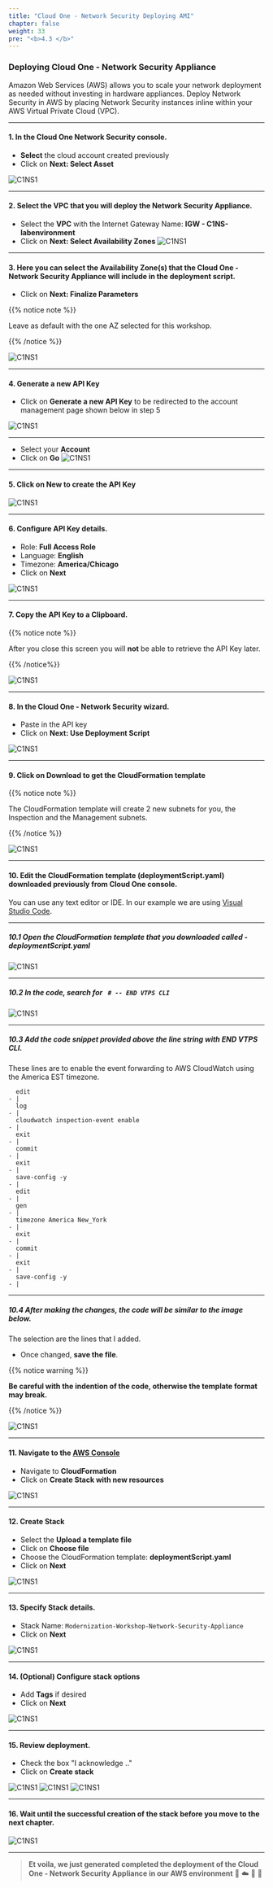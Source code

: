 ```yaml
---
title: "Cloud One - Network Security Deploying AMI"
chapter: false
weight: 33
pre: "<b>4.3 </b>"
---
```


### Deploying Cloud One - Network Security Appliance 

Amazon Web Services (AWS) allows you to scale your network deployment as needed without investing in hardware appliances. Deploy Network Security in AWS by placing Network Security instances inline within your AWS Virtual Private Cloud (VPC).

---

#### 1. In the Cloud One Network Security console.
- **Select** the cloud account created previously
- Click on **Next: Select Asset**

![C1NS1](/images/deploy_protec_1.png) 

---

#### 2. Select the VPC that you will deploy the Network Security Appliance.

- Select the **VPC** with the Internet Gateway Name: **IGW - C1NS-labenvironment**
- Click on **Next: Select Availability Zones**
![C1NS1](/images/deploy_protec_2.png) 

---

#### 3. Here you can select the Availability Zone(s) that the Cloud One - Network Security Appliance will include in the deployment script. 
- Click on **Next: Finalize Parameters** 

{{% notice note %}}
<p style='text-align: left;'>
Leave as default with the one AZ selected for this workshop.
</p>
{{% /notice %}}

![C1NS1](/images/deploy_protec_3.png) 

---

#### 4. **Generate a new API Key**
- Click on **Generate a new API Key** to be redirected to the account management page shown below in step 5 

![C1NS1](/images/deploy_protec_ssh.png) 

---

- Select your **Account**
- Click on **Go**
![C1NS1](/images/deploy_protec_4.png) 

---

#### 5. Click on **New** to create the API Key

![C1NS1](/images/deploy_protec_5.png) 

---

#### 6. Configure API Key details.
- Role: **Full Access Role** 
- Language: **English**
- Timezone: **America/Chicago**
- Click on **Next**

![C1NS1](/images/deploy_protec_6.png)

---

#### 7. Copy the API Key to a Clipboard. 
{{% notice note %}}
<p style='text-align: left;'>
After you close this screen you will <b>not</b> be able to retrieve the API Key later.
</p>
{{% /notice%}}

![C1NS1](/images/deploy_protec_7.png) 

---

#### 8. In the Cloud One - Network Security wizard.
- Paste in the API key
- Click on **Next: Use Deployment Script**

![C1NS1](/images/deploy_protec_ssh.png)

---

#### 9. Click on **Download** to get the CloudFormation template

{{% notice note %}}
<p style='text-align: left;'>
The CloudFormation template will create 2 new subnets for you, the Inspection and the Management subnets.
</p>
{{% /notice %}}

![C1NS1](/images/deploy_protec_9.png) 

---

#### 10. Edit the CloudFormation template (deploymentScript.yaml) downloaded previously from Cloud One console. 

You can use any text editor or IDE. In our example we are using [Visual Studio Code](https://code.visualstudio.com/download).

---

##### 10.1 Open the CloudFormation template that you downloaded called - **deploymentScript.yaml**

![C1NS1](/images/deploy_protec_10.png) 

---

##### 10.2 In the code, search for <code> # -- END VTPS CLI</code>

![C1NS1](/images/deploy_protec_11.png) 

---

##### 10.3 Add the code snippet provided **above** the line string  with **END VTPS CLI**. 

These lines are to enable the event forwarding to AWS CloudWatch using the America EST timezone.

```
  edit
- |
  log
- |
  cloudwatch inspection-event enable
- |
  exit
- |
  commit
- |
  exit
- |
  save-config -y
- |
  edit
- |
  gen
- |
  timezone America New_York
- |
  exit
- |
  commit
- |
  exit
- |
  save-config -y
- |
```

---


##### 10.4  After making the changes, the code will be similar to the image below. 
The selection are the lines that I added. 

- Once changed, **save the file**.

{{% notice warning %}}
<p style='text-align: left;'>
<b>Be careful with the indention of the code, otherwise the template format may break.</b>
</p>
{{% /notice %}}

![C1NS1](/images/deploy_protec_12.png) 

---

#### 11. Navigate to the [AWS Console](https://aws.amazon.com/)
- Navigate to **CloudFormation**
- Click on **Create Stack with new resources**

![C1NS1](/images/deploy_protec_13.png) 

---

#### 12.  Create Stack
- Select the **Upload a template file** 
- Click on **Choose file** 
- Choose the CloudFormation template: **deploymentScript.yaml**
- Click on **Next**

![C1NS1](/images/deploy_protec_14.png) 

---

#### 13.  Specify Stack details.
- Stack Name: <code>Modernization-Workshop-Network-Security-Appliance</code>
- Click on **Next**

![C1NS1](/images/deploy_protec_15.png) 

---
#### 14. (Optional) Configure stack options
- Add **Tags** if desired 
- Click on **Next**

![C1NS1](/images/deploy_protec_16.png) 

---
#### 15. Review deployment. 
- Check the box "I acknowledge .."
- Click on **Create stack**

![C1NS1](/images/deploy_protec_17.png)
![C1NS1](/images/deploy_protec_18.png)
![C1NS1](/images/deploy_protec_19.png)

---

#### 16. Wait until the successful creation of the stack before you move to the next chapter.

![C1NS1](/images/deploy_protec_20.png) 

---
> **Et voila, we just generated completed the deployment of the Cloud One - Network Security Appliance in our AWS environment** 🤩 :cloud: 🤖 :rocket:
